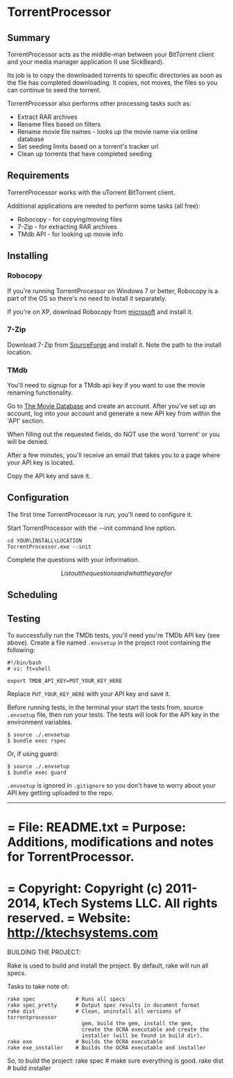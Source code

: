 # TorrentProcessor


## Summary

TorrentProcessor acts as the middle-man between your BitTorrent client
and your media manager application (I use SickBeard).

Its job is to copy the downloaded torrents to specific directories as
soon as the file has completed downloading. It copies, not moves, the
files so you can continue to seed the torrent.

TorrentProcessor also performs other processing tasks such as:

- Extract RAR archives
- Rename files based on filters
- Rename movie file names - looks up the movie name via online database
- Set seeding limits based on a torrent's tracker url
- Clean up torrents that have completed seeding


## Requirements

TorrentProcessor works with the uTorrent BitTorrent client.

Additional applications are needed to perform some tasks (all free):

- Robocopy - for copying/moving files
- 7-Zip    - for extracting RAR archives
- TMdb API - for looking up movie info


## Installing


### Robocopy

If you're running TorrentProcessor on Windows 7 or better, Robocopy
is a part of the OS so there's no need to install it separately.

If you're on XP, download Robocopy from [microsoft](http://download.microsoft.com/download/f/d/0/fd05def7-68a1-4f71-8546-25c359cc0842/UtilitySpotlight2006_11.exe)
and install it.


### 7-Zip

Download 7-Zip from [SourceForge](http://downloads.sourceforge.net/sevenzip/7z920.exe) and install it.
Note the path to the install location.


### TMdb

You'll need to signup for a TMdb api key if you want to use the movie
renaming functionality.

Go to [The Movie Database](https://www.themoviedb.org/account) and create an account.
After you've set up an account, log into your account and generate a new API key
from within the 'API' section.

When filling out the requested fields, do NOT use the word 'torrent'
or you will be denied.

After a few minutes, you'll receive an email that takes you to a page where
your API key is located.

Copy the API key and save it.


## Configuration

The first time TorrentProcessor is run, you'll need to configure it.

Start TorrentProcessor with the --init command line option.

    cd YOUR\INSTALL\LOCATION
    TorrentProcessor.exe --init

Complete the questions with your information.

$$ List out the questions and what they are for $$


## Scheduling

## Testing

To successfully run the TMDb tests, you'll need you're TMDb API key (see above).
Create a file named `.envsetup` in the project root containing the following:

    #!/bin/bash
    # vi: ft=shell

    export TMDB_API_KEY=PUT_YOUR_KEY_HERE

Replace `PUT_YOUR_KEY_HERE` with your API key and save it.

Before running tests, in the terminal your start the tests from, source `.envsetup`
file, then run your tests. The tests will look for the API key in the
environment variables.

    $ source ./.envsetup
    $ bundle exec rspec

Or, if using guard:

    $ source ./.envsetup
    $ bundle exec guard

`.envsetup` is ignored in `.gitignore` so you don't have to worry about your
API key getting uploaded to the repo.

---

= File:   README.txt
= Purpose:  Additions, modifications and notes for TorrentProcessor.
=
= Copyright:  Copyright (c) 2011-2014, kTech Systems LLC. All rights reserved.
= Website:    http://ktechsystems.com
========================================================================

BUILDING THE PROJECT:

  Rake is used to build and install the project. By default, rake
  will run all specs.

  Tasks to take note of:


    rake spec             # Runs all specs
    rake spec_pretty      # Output spec results in document format
    rake dist             # Clean, uninstall all versions of torrentprocessor
                            gem, build the gem, install the gem,
                            create the OCRA executable and create the
                            installer (will be found in build dir).
    rake exe              # Builds the OCRA executable
    rake exe_installer    # Builds the OCRA executable and installer

  So, to build the project:
    rake spec   # make sure everything is good.
    rake dist   # build installer
  
